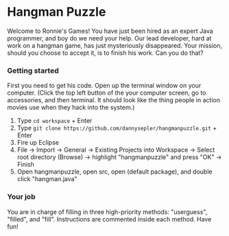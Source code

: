 # Hangman Puzzle

Welcome to Ronnie's Games! You have just been hired as an expert Java programmer, and boy do we need your help. Our lead developer, hard at work on a hangman game, has just mysteriously disappeared. Your mission, should you choose to accept it, is to finish his work. Can you do that?

### Getting started

First you need to get his code. Open up the terminal window on your computer. (Click the top left button of the your computer screen, go to accessories, and then terminal. It should look like the thing people in action movies use when they hack into the system.)

1. Type `cd workspace` + Enter
2. Type `git clone https://github.com/dannysepler/hangmanpuzzle.git` + Enter
3. Fire up Eclipse
4. File -> Import -> General -> Existing Projects into Workspace -> Select root directory (Browse) -> highlight "hangmanpuzzle" and press "OK" -> Finish
5. Open hangmanpuzzle, open src, open (default package), and double click "hangman.java"

### Your job

You are in charge of filling in three high-priority methods: "userguess", "filled", and "fill". Instructions are commented inside each method. Have fun!